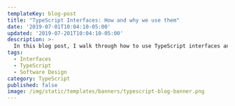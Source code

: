 ```yaml
---
templateKey: blog-post
title: "TypeScript Interfaces: How and why we use them"
date: '2019-07-01T10:04:10-05:00'
updated: '2019-07-201T10:04:10-05:00'
description: >-
  In this blog post, I walk through how to use TypeScript interfaces and why they're a good idea to use in software design.
tags:
  - Interfaces
  - TypeScript
  - Software Design
category: TypeScript
published: false
image: /img/static/templates/banners/typescript-blog-banner.png
---
```


